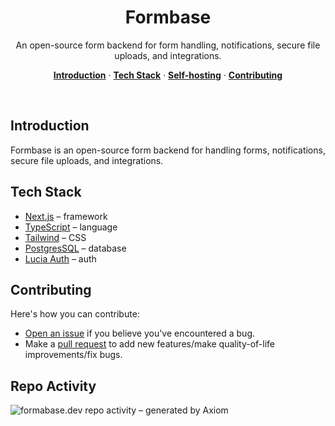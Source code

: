 <h1 align="center">Formbase</h1>

<p align="center">
  An open-source form backend for form handling, notifications, secure file uploads, and integrations.
</p>

<p align="center">
  <a href="#introduction"><strong>Introduction</strong></a> ·
  <a href="#tech-stack"><strong>Tech Stack</strong></a> ·
  <a href="#self-hosting"><strong>Self-hosting</strong></a> ·
  <a href="#contributing"><strong>Contributing</strong></a>
</p>

<br/>

## Introduction

Formbase is an open-source form backend for handling forms, notifications, secure file uploads, and integrations.

## Tech Stack

- [Next.js](https://nextjs.org/) – framework
- [TypeScript](https://www.typescriptlang.org/) – language
- [Tailwind](https://tailwindcss.com/) – CSS
- [PostgresSQL](https://postgresql.org/) – database
- [Lucia Auth](https://lucia-auth.com/) – auth

## Contributing

Here's how you can contribute:

- [Open an issue](https://github.com/eight-labs/formbase/issues) if you believe you've encountered a bug.
- Make a [pull request](https://github.com/eight-labs/formbase/pull) to add new features/make quality-of-life improvements/fix bugs.

## Repo Activity

![formabase.dev repo activity – generated by Axiom](https://repobeats.axiom.co/api/embed/007fbbe6f439184bf7a20b76f7f9dff7e5139330.svg "Repobeats analytics image")
